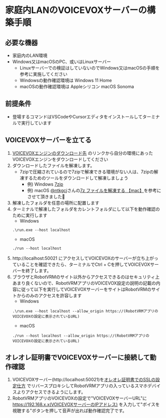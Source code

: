 # 家庭内LANのVOICEVOXサーバーの構築手順

## 必要な機器

- 家庭内のLAN環境
- Windows又はmacOSのPC、或いはLinuxサーバー
    - Linuxサーバーでの検証はしていないのでWindows又はmacOSの手順を参考に実施してください
    - Windowsの動作確認環境は Windows 11 Home
    - macOSの動作確認環境は Appleシリコン macOS Sonoma

## 前提条件

- 登場するコマンドはVSCodeやCursorエディタをインストールしてターミナルで実行しています

## VOICEVOXサーバーを立てる

1. [VOICEVOXエンジンのダウンロード先](https://github.com/VOICEVOX/voicevox_engine?tab=readme-ov-file#%E3%83%80%E3%82%A6%E3%83%B3%E3%83%AD%E3%83%BC%E3%83%89) のリンクから自分の環境にあったVOICEVOXエンジンをダウンロードしてください
1. ダウンロードしたファイルを解凍します。
    - 7zipで圧縮されているので7zipで解凍できる環境がない人は、7zipの解凍するためのツールをダウンロードして解凍しましょう
        - 例) Windows [7zip](https://7-zip.org/download.html)
        - 例) macOS [@ntkgcj](https://qiita.com/ntkgcj)さんの[7z ファイルを解凍する 【mac】](https://qiita.com/ntkgcj/items/afe4863c40680d72a755)を参考にさせて頂きました🙇
1. 解凍したフォルダを任意の場所に配置します
1. ターミナルで解凍したフォルダをカレントフォルダにして以下を動作確認のために実行します
    - Windows
    ```
    .\run.exe --host localhost
    ```
    - macOS
    ```
    ./run --host localhost
    ```
1. http://localhost:50021 にアクセスしてVOICEVOXのサーバーが立ち上がっていることを確認できたら、ターミナルでCtrl + Cを押してVOICEVOXサーバーを終了します。
1. ブラウザとRobotVRMのサイト以外からアクセスできるのはセキュリティ上あまり良くないので、RobotVRMアプリのVOICEVOX設定の説明の記載の内容に従って以下を実行してVOICEVOXサーバーをサイトはRobotVRMのサイトからのみのアクセスを許容します
    - Windows
    ```
    .\run.exe --host localhost --allow_origin https://(RobotVRMアプリのVOICEVOXの設定に表示されているURL)
    ```
    - macOS
    ```
    ./run --host localhost --allow_origin https://(RobotVRMアプリのVOICEVOXの設定に表示されているURL)
    ```

## オレオレ証明書でVOICEVOXサーバーに接続して動作確認

1. VOICEVOXサーバー(http://localhost:50021)を[オレオレ証明書でのSSLの設定仕方](./self_signed_cert_ssl.md) でリバースプロキシしてRobotVRMアプリの入っているスマホデバイスよりアクセスできるようにします。
1. RobotVRMアプリのVOICEVOXの設定で"VOICEVOXサーバーURL"に https://192.168.x.x(VOICEVOXサーバーのIPアドレス) を入力して"ボイスを視聴する"ボタンを押して音声が出れば動作確認完了です。 


